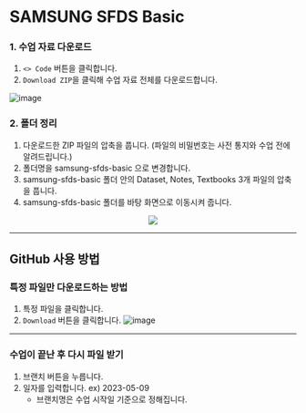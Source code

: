 # SAMSUNG SFDS Basic


### 1. 수업 자료 다운로드

1. `<> Code` 버튼을 클릭합니다.
2. `Download ZIP`을 클릭해 수업 자료 전체를 다운로드합니다.

![image](https://user-images.githubusercontent.com/43348218/209629162-51260723-237d-4868-a196-5f96e96a33b7.jpg)

### 2. 폴더 정리

1. 다운로드한 ZIP 파일의 압축을 풉니다. (파일의 비밀번호는 사전 통지와 수업 전에 알려드립니다.)
2. 폴더명을 samsung-sfds-basic 으로 변경합니다.
3. samsung-sfds-basic 폴더 안의 Dataset, Notes, Textbooks 3개 파일의 압축을 풉니다. 
4. samsung-sfds-basic 폴더를 바탕 화면으로 이동시켜 줍니다.


<p align='center'>
  <img src="https://github-production-user-asset-6210df.s3.amazonaws.com/43348218/267607774-37453441-0eb8-4789-9f19-99ee5345fc2c.png">
</p>



  
---
## GitHub 사용 방법

### 특정 파일만 다운로드하는 방법

1. 특정 파일을 클릭합니다.
2. `Download` 버튼을 클릭합니다.
![image](https://github.com/page-a/samsung-sfds-basic/assets/43348218/b2a1524f-e6e4-4f56-863d-ddf1d89b4f68)


---
### 수업이 끝난 후 다시 파일 받기

1. 브랜치 버튼을 누릅니다.
2. 일자를 입력합니다. ex) 2023-05-09
    - 브랜치명은 수업 시작일 기준으로 정해집니다.
